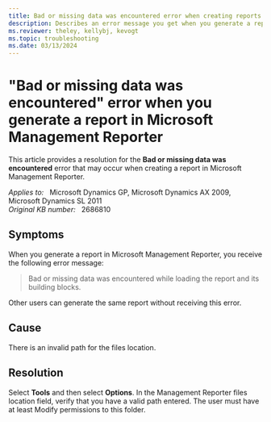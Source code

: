 ```yaml
---
title: Bad or missing data was encountered error when creating reports
description: Describes an error message you get when you generate a report in Microsoft Management Reporter. Provides a resolution.
ms.reviewer: theley, kellybj, kevogt
ms.topic: troubleshooting
ms.date: 03/13/2024
---
```

# "Bad or missing data was encountered" error when you generate a report in Microsoft Management Reporter

This article provides a resolution for the **Bad or missing data was encountered** error that may occur when creating a report in Microsoft Management Reporter.

_Applies to:_ &nbsp; Microsoft Dynamics GP, Microsoft Dynamics AX 2009, Microsoft Dynamics SL 2011  
_Original KB number:_ &nbsp; 2686810

## Symptoms

When you generate a report in Microsoft Management Reporter, you receive the following error message:

> Bad or missing data was encountered while loading the report and its building blocks.

Other users can generate the same report without receiving this error.

## Cause

There is an invalid path for the files location.

## Resolution

Select **Tools** and then select **Options**. In the Management Reporter files location field, verify that you have a valid path entered. The user must have at least Modify permissions to this folder.
